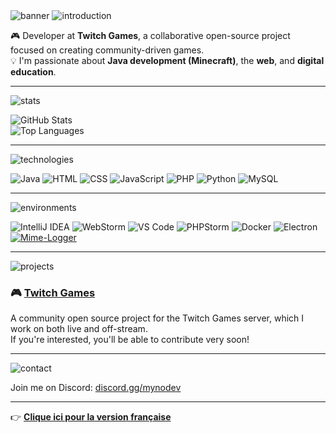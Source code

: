 <!-- Banner -->
<img src="https://capsule-render.vercel.app/api?type=waving&color=0d1117&height=200&section=header&text=Hi,%20I'm%20mynosci!&fontColor=ffffff&fontSize=40&fontAlign=50&fontAlignY=35&desc=Developer%20at%20Twitch%20Games%20%F0%9F%8E%AE&descAlign=50&descAlignY=60" alt="banner" />

<!-- Introduction -->
<img src="https://capsule-render.vercel.app/api?type=soft&color=ff0080&height=100&section=header&text=%F0%9F%91%8B%20Introduction&fontColor=ffffff&fontSize=30&fontAlign=50&fontAlignY=40" alt="introduction" />

🎮 Developer at **Twitch Games**, a collaborative open-source project focused on creating community-driven games.  
💡 I'm passionate about **Java development (Minecraft)**, the **web**, and **digital education**.

---

<!-- GitHub Stats -->
<img src="https://capsule-render.vercel.app/api?type=soft&color=0099ff&height=100&section=header&text=🔥%20GitHub%20Stats&fontColor=ffffff&fontSize=30&fontAlign=50&fontAlignY=40&ref=myno" alt="stats" />

![GitHub Stats](https://github-readme-stats.vercel.app/api?username=mynosciDev&show_icons=true&theme=tokyonight)  
![Top Languages](https://github-readme-stats.vercel.app/api/top-langs/?username=mynosciDev&layout=compact&theme=tokyonight)

---

<!-- Technologies -->
<img src="https://capsule-render.vercel.app/api?type=soft&color=00cc66&height=100&section=header&text=🚀%20Technologies%20I%20Love&fontColor=ffffff&fontSize=30&fontAlign=50&fontAlignY=40&ref=myno" alt="technologies" />

![Java](https://img.shields.io/badge/Java-ED8B00?style=for-the-badge&logo=java&logoColor=white)
![HTML](https://img.shields.io/badge/HTML5-E34F26?style=for-the-badge&logo=html5&logoColor=white)
![CSS](https://img.shields.io/badge/CSS3-1572B6?style=for-the-badge&logo=css3&logoColor=white)
![JavaScript](https://img.shields.io/badge/JavaScript-F7DF1E?style=for-the-badge&logo=javascript&logoColor=black)
![PHP](https://img.shields.io/badge/PHP-777BB4?style=for-the-badge&logo=php&logoColor=white)
![Python](https://img.shields.io/badge/Python-3776AB?style=for-the-badge&logo=python&logoColor=white)
![MySQL](https://img.shields.io/badge/MySQL-005C84?style=for-the-badge&logo=mysql&logoColor=white)

---

<!-- Tools / Environments -->
<img src="https://capsule-render.vercel.app/api?type=soft&color=9933ff&height=100&section=header&text=🛠️%20Development%20Environments&fontColor=ffffff&fontSize=30&fontAlign=50&fontAlignY=40&ref=myno" alt="environments" />

![IntelliJ IDEA](https://img.shields.io/badge/IntelliJIDEA-000000.svg?style=for-the-badge&logo=intellij-idea&logoColor=white)
![WebStorm](https://img.shields.io/badge/WebStorm-000000?style=for-the-badge&logo=WebStorm&logoColor=white)
![VS Code](https://img.shields.io/badge/VSCode-007ACC?style=for-the-badge&logo=visual-studio-code&logoColor=white)
![PHPStorm](https://img.shields.io/badge/PHPStorm-000000.svg?style=for-the-badge&logo=phpstorm&logoColor=white)
![Docker](https://img.shields.io/badge/Docker-2496ED?style=for-the-badge&logo=docker&logoColor=white)
![Electron](https://img.shields.io/badge/Electron-2C2E3B?style=for-the-badge&logo=electron&logoColor=white)
[![Mime-Logger](https://img.shields.io/badge/Mime--Logger-000000?style=for-the-badge&logo=github&logoColor=white)](https://github.com/Mimexe/mime-logger)

---

<!-- Projects -->
<img src="https://capsule-render.vercel.app/api?type=soft&color=ff6600&height=100&section=header&text=📚%20Current%20Projects&fontColor=ffffff&fontSize=30&fontAlign=50&fontAlignY=40&ref=myno" alt="projects" />

### 🎮 [Twitch Games](https://github.com/mynosciDev/TwitchGames)  
A community open source project for the Twitch Games server, which I work on both live and off-stream.  
If you're interested, you'll be able to contribute very soon!

---

<!-- Contact -->
<img src="https://capsule-render.vercel.app/api?type=soft&color=ff3366&height=100&section=header&text=📬%20Contact%20Me&fontColor=ffffff&fontSize=30&fontAlign=50&fontAlignY=40&ref=myno" alt="contact" />

Join me on Discord: [discord.gg/mynodev](https://discord.gg/mynodev)

---

👉 [**Clique ici pour la version française**](https://github.com/mynosciDev/mynosciDev/blob/main/README.md)
